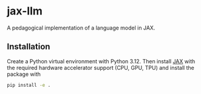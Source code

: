 # jax-llm

A pedagogical implementation of a language model in JAX.

## Installation

Create a Python virtual environment with Python 3.12. Then install [JAX](https://github.com/jax-ml/jax?tab=readme-ov-file#installation) with the required hardware accelerator support (CPU, GPU, TPU) and install the package with

```bash
pip install -e .
```
